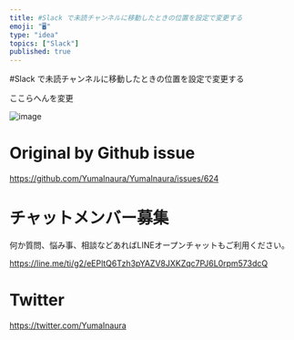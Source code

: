 ```yaml
---
title: #Slack で未読チャンネルに移動したときの位置を設定で変更する
emoji: "🖥"
type: "idea"
topics: ["Slack"]
published: true
---
```


#Slack で未読チャンネルに移動したときの位置を設定で変更する

ここらへんを変更

![image](https://user-images.githubusercontent.com/13635059/53136637-fad98e00-35c2-11e9-835a-56759352d422.png)


# Original by Github issue

https://github.com/YumaInaura/YumaInaura/issues/624








<!-- Update From Qiita API -->

# チャットメンバー募集


何か質問、悩み事、相談などあればLINEオープンチャットもご利用ください。

https://line.me/ti/g2/eEPltQ6Tzh3pYAZV8JXKZqc7PJ6L0rpm573dcQ





# Twitter


https://twitter.com/YumaInaura


<!-- Update From Qiita API -->


